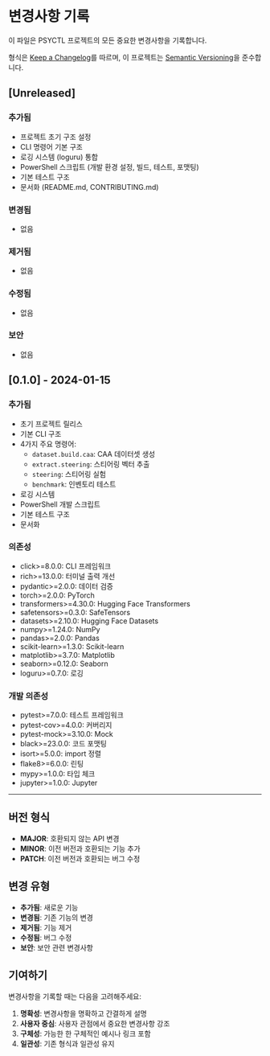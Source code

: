 # 변경사항 기록

이 파일은 PSYCTL 프로젝트의 모든 중요한 변경사항을 기록합니다.

형식은 [Keep a Changelog](https://keepachangelog.com/ko/1.0.0/)를 따르며,
이 프로젝트는 [Semantic Versioning](https://semver.org/lang/ko/)을 준수합니다.

## [Unreleased]

### 추가됨
- 프로젝트 초기 구조 설정
- CLI 명령어 기본 구조
- 로깅 시스템 (loguru) 통합
- PowerShell 스크립트 (개발 환경 설정, 빌드, 테스트, 포맷팅)
- 기본 테스트 구조
- 문서화 (README.md, CONTRIBUTING.md)

### 변경됨
- 없음

### 제거됨
- 없음

### 수정됨
- 없음

### 보안
- 없음

## [0.1.0] - 2024-01-15

### 추가됨
- 초기 프로젝트 릴리스
- 기본 CLI 구조
- 4가지 주요 명령어:
  - `dataset.build.caa`: CAA 데이터셋 생성
  - `extract.steering`: 스티어링 벡터 추출
  - `steering`: 스티어링 실험
  - `benchmark`: 인벤토리 테스트
- 로깅 시스템
- PowerShell 개발 스크립트
- 기본 테스트 구조
- 문서화

### 의존성
- click>=8.0.0: CLI 프레임워크
- rich>=13.0.0: 터미널 출력 개선
- pydantic>=2.0.0: 데이터 검증
- torch>=2.0.0: PyTorch
- transformers>=4.30.0: Hugging Face Transformers
- safetensors>=0.3.0: SafeTensors
- datasets>=2.10.0: Hugging Face Datasets
- numpy>=1.24.0: NumPy
- pandas>=2.0.0: Pandas
- scikit-learn>=1.3.0: Scikit-learn
- matplotlib>=3.7.0: Matplotlib
- seaborn>=0.12.0: Seaborn
- loguru>=0.7.0: 로깅

### 개발 의존성
- pytest>=7.0.0: 테스트 프레임워크
- pytest-cov>=4.0.0: 커버리지
- pytest-mock>=3.10.0: Mock
- black>=23.0.0: 코드 포맷팅
- isort>=5.0.0: import 정렬
- flake8>=6.0.0: 린팅
- mypy>=1.0.0: 타입 체크
- jupyter>=1.0.0: Jupyter

---

## 버전 형식

- **MAJOR**: 호환되지 않는 API 변경
- **MINOR**: 이전 버전과 호환되는 기능 추가
- **PATCH**: 이전 버전과 호환되는 버그 수정

## 변경 유형

- **추가됨**: 새로운 기능
- **변경됨**: 기존 기능의 변경
- **제거됨**: 기능 제거
- **수정됨**: 버그 수정
- **보안**: 보안 관련 변경사항

## 기여하기

변경사항을 기록할 때는 다음을 고려해주세요:

1. **명확성**: 변경사항을 명확하고 간결하게 설명
2. **사용자 중심**: 사용자 관점에서 중요한 변경사항 강조
3. **구체성**: 가능한 한 구체적인 예시나 링크 포함
4. **일관성**: 기존 형식과 일관성 유지
